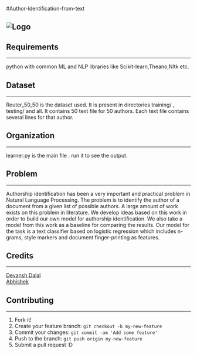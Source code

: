 #Author-Identification-from-text

![Logo](https://cloud.githubusercontent.com/assets/5080310/13220998/186aac70-d99f-11e5-9527-6a8c97793f69.png)
---------------

## Requirements
--------------
python with common ML and NLP libraries like Scikit-learn,Theano,Nltk etc.

## Dataset
--------------
Reuter_50_50 is the dataset used. It is present in directories training/ , testing/ and all. It contains 50 text file for 50 authors. Each text file contains several lines for that author.


## Organization
--------------
learner.py is the main file . run it to see the output.

<!-- ## History

TODO: Write history -->


## Problem
----------------
Authorship identification has been a very important and practical problem in Natural Language Processing. The problem is to identify the author of a document from a given list of possible authors. A large amount of work exists on this problem in literature. We develop ideas based on this work in order to build our own model for authorship identification. We also take a model from this work as a baseline for comparing the results. Our model for the task is a text classifier based on logistic regression which includes n-grams, style markers and document finger-printing as features. 


## Credits
----------------
[Devansh Dalal](https://github.com/devanshdalal) <br>
[Abhishek]() <br>


## Contributing
----------------
1. Fork it!
2. Create your feature branch: `git checkout -b my-new-feature`
3. Commit your changes: `git commit -am 'Add some feature'`
4. Push to the branch: `git push origin my-new-feature`
5. Submit a pull request :D
